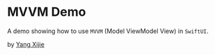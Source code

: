 #  MVVM Demo

A demo showing how to use `MVVM` (Model ViewModel View) in `SwiftUI`.

by [Yang Xijie](https://github.com/Yang-Xijie)
